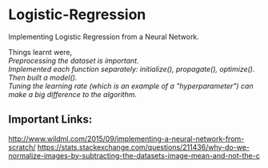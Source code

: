 # Logistic-Regression
Implementing Logistic Regression from a Neural Network.<br />

Things learnt were,<br />
*Preprocessing the dataset is important.*<br />
*Implemented each function separately: initialize(), propagate(), optimize().*<br /> 
*Then built a model().*<br />
*Tuning the learning rate (which is an example of a "hyperparameter") can make a big difference to the algorithm.*<br />


## Important Links:

http://www.wildml.com/2015/09/implementing-a-neural-network-from-scratch/
https://stats.stackexchange.com/questions/211436/why-do-we-normalize-images-by-subtracting-the-datasets-image-mean-and-not-the-c
